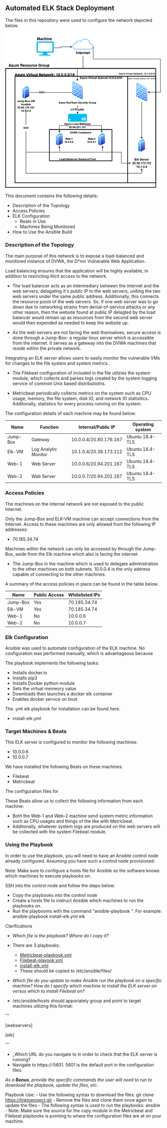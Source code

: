 ## Automated ELK Stack Deployment

The files in this repository were used to configure the network depicted below.

![alt text](https://github.com/xsj3n/Automated-Elk-Server/blob/master/Cloud-Diagram.png)


This document contains the following details:
- Description of the Topology
- Access Policies
- ELK Configuration
  - Beats in Use
  - Machines Being Monitored
- How to Use the Ansible Build


### Description of the Topology

The main purpose of this network is to expose a load-balanced and monitored instance of DVWA, the D*mn Vulnerable Web Application.

Load balancing ensures that the application will be highly available, in addition to restricting illicit access to the network.
- The load balancer acts as an intermediary between the internet and the web servers, delagating it's public IP to the web servers, uniting the two web servers under the same public address. Additionally, this connects the resource pools of the web servers. So, if one web server was to go down due to networking strains from denial-of-service attacks or any other reason, then the website found at public IP delagted by the load balancer would remain up as resources from the second web server would then expended as needed to keep the website up. 

- As the web servers are not facing the web themselves, secure access is done through a Jump-Box- a regular linux server which is accessible from the internet. It serves as a gateway into the DVWA machines that reside within the private network. 

Integrating an ELK server allows users to easily monitor the vulnerable VMs for changes to the file system and system metrics.

- The Filebeat configuration of included in the file utilzies the system module, which collects and parses logs created by the system logging service of common Unix based distributiotns.

- Metricbeat periodically collects metrics on the system such as CPU usage, memory, the file system, disk IO, and network IO statisitics. Additonally, statistics for every process running on the system.

The configuration details of each machine may be found below:

| Name     | Function             | Internal/Public IP     | Operating system |
|----------|----------------------|------------------------|------------------|
| Jump-Box | Gateway              | 10.0.0.4/20.80.176.167 | Ubuntu 18.4-TLS  |
| Elk-VM   | Log Analytic Monitor | 10.1.0.4/20.38.173.112 | Ubuntu 18.4-TLS  |
| Web-1    | Web Server           | 10.0.0.6/20.94.201.167 | Ubuntu 18.4-TLS  |
| Web-2    | Web Server           | 10.0.0.7/20.94.201.167 | Ubuntu 18.4-TLS  |

### Access Policies

The machines on the internal network are not exposed to the public Internet. 

Only the Jump-Box and ELK-VM machine can accept connections from the Internet. Access to these machines are only allowed from the following IP addresses:
- 70.185.34.74

Machines within the network can only be accessed by through the Jump-Box, aside from the Elk machine which also is facing the internet.

- The Jump-Box in the machine which is used to delegate administration to the other machines on both subnets. 10.0.0.4 is the only address capable of connecting to the other machines.

A summary of the access policies in place can be found in the table below.

| Name     | Public Access | Whitelisted IPs |
|----------|---------------|-----------------|
| Jump-Box | Yes           | 70.185.34.74    |
| Elk-VM   | Yes           | 70.185.34.74    |
| Web-1    | No            | 10.0.0.6        |
| Web-2    | No            | 10.0.0.7        |

### Elk Configuration

Ansible was used to automate configuration of the ELK machine. No configuration was performed manually, which is advantageous because

The playbook implements the following tasks:
- Installs docker.io
- Installs pip3
- Installs Docker python module
- Sets the virtual memeory value 
- Downloads then launches a docker elk container
- Enables docker service on boot

The .yml elk playbook for installation can be found here.

- install-elk.yml

### Target Machines & Beats
This ELK server is configured to monitor the following machines:
- 10.0.0.6
- 10.0.0.7

We have installed the following Beats on these machines:
- Filebeat
- Metricbeat

The configuration files for 

These Beats allow us to collect the following information from each machine:
- Both the Web-1 and Web-2 machine send system metric information such as CPU usages and things of the like with Metricbeat.
- Additonally, whatever system logs are produced on the web servers will be collected with the system Filebeat module.

### Using the Playbook
In order to use the playbook, you will need to have an Ansible control node already configured. Assuming you have such a control node provisioned: 

Note: Make sure to configure a hosts file for Ansible so the software knows which machines to execute playbooks on.

SSH into the control node and follow the steps below:
- Copy the playbooks into the control node
- Create a hosts file to instruct Ansible which machines to run the playbooks on.
- Run the playbooms with the command "ansible-playbook <name of playbook> <host group name>". For example: ansible-playbook install-elk.yml elk

Clarifications
- _Which file is the playbook? Where do I copy it?_
- There are 3 playbooks:
  - [Metricbeat-playbook.yml](https://github.com/xsj3n/Automated-Elk-Server/blob/master/resources/metricbeat-playbook.yml)
  - [Filebeat-playook.yml](https://github.com/xsj3n/Automated-Elk-Server/blob/master/resources/filebeat-playbook.yml)
  - [install-elk.yml](https://github.com/xsj3n/Automated-Elk-Server/blob/master/resources/filebeat-playbook.yml)
  - These should be copied to /etc/ansible/files/

- _Which file do you update to make Ansible run the playbook on a specific machine? How do I specify which machine to install the ELK server on versus which to install Filebeat on?_
 - /etc/ansible/hosts should apporiately group and point to target machines utilizng this format:
  
'''
  
[webservers]
<IP of webserver>
<IP of webserver>

[elk]
<IP of ELK machine>
  
'''

- _Which URL do you navigate to in order to check that the ELK server is running?
- Navigate to https://<IP of ELK  machine>:5601. 5601 is the default port in the configuration files.

_As a **Bonus**, provide the specific commands the user will need to run to download the playbook, update the files, etc._
  
 Playbook Use: - Use the following syntax to download the files: git clone <https://linktoproject.git>
               - Remove the files and clone them once again to update the files
               - The following syntax is used to run the playbooks: ansible <playbook-file> <target machine group>
               - Note: Make sure the source for the copy module in the Metricbeat and Filebeat playbooks is pointing to where the configuration files are at on your machine.
  
  
